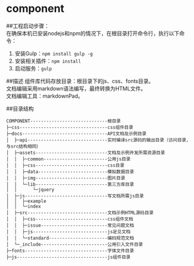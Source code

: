 # component

##工程启动步骤：  
在确保本机已安装nodejs和npm的情况下，在根目录打开命令行，执行以下命令：  
1. 安装Gulp：`npm install gulp -g`  
2. 安装相关插件：`npm install`  
3. 启动服务：`gulp`  

##描述
组件库代码存放目录：根目录下的js、css、fonts目录。  
文档编辑采用markdown语法编写，最终转换为HTML文件。  
文档编辑工具：markdownPad。  





##目录结构
  ```
  COMPONENT-----------------------------根目录
  ├─css---------------------------------css组件目录
  ├─docs--------------------------------API文档及示例目录
  │  ├─api------------------------------实时编译src源码的输出目录（访问目录，与src结构相同）
  │  ├─assets---------------------------文档及示例开发所需资源目录
  │  │  ├─common------------------------公用js目录
  │  │  ├─css---------------------------css目录
  │  │  ├─data--------------------------模拟数据目录
  │  │  ├─img---------------------------图片目录
  │  │  └─lib---------------------------第三方库目录
  │  │      └─jquery
  │  ├─js-------------------------------写文档所需js目录
  │  │  ├─example
  │  │  └─index
  │  ├─src------------------------------文档示例HTML源码目录
  │  │  ├─css---------------------------css组件文档
  │  │  ├─issue-------------------------常见问题文档
  │  │  ├─js----------------------------js足见文档
  │  │  └─standard----------------------编码规范文档
  │  └─_include-------------------------公用引入文件目录
  ├─fonts-------------------------------字体文件目录
  ├─js----------------------------------js组件目录
```
